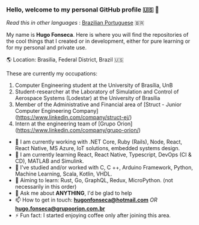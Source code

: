 ### Hello, welcome to my personal GitHub profile :us: :wave:

_Read this in other languages_ : [Brazilian Portuguese](https://github.com/Hugo-NF/Hugo-NF/blob/master/README.md) :brazil:

My name is **Hugo Fonseca**. Here is where you will find the repositories of the cool things that I created or in development, either for pure learning or for my personal and private use.

:earth_americas: Location: Brasilia, Federal District, Brazil :us:

These are currently my occupations:
1. Computer Engineering student at the University of Brasília, UnB
2. Student-researcher at the Laboratory of Simulation and Control of Aerospace Systems (Lodestar) at the University of Brasília
3. Member of the Administrative and Financial area of ​​[Struct - Junior Computer Engineering Company] (https://www.linkedin.com/company/struct-ej/)
4. Intern at the engineering team of [Grupo Orion] (https://www.linkedin.com/company/grupo-orion/)


- 🔭 I am currently working with .NET Core, Ruby (Rails), Node, React, React Native, MS Azure, IoT solutions, embedded systems design.
- 🌱 I am currently learning React, React Native, Typescript, DevOps (CI & CD), MATLAB and Simulink.
- :paperclip: I've studied and/or worked with C, C ++, Arduino Framework, Python, Machine Learning, Scala, Kotlin, VHDL.
- :dart: Aiming to learn: Rust, Go, GraphQL, Redux, MicroPython. (not necessarily in this order)
- 💬 Ask me about **ANYTHING**, I'd be glad to help
- 📫 How to get in touch: **hugonfonseca@hotmail.com** _OR_ **hugo.fonseca@grupoorion.com.br**
- ⚡ Fun fact: I started enjoying coffee only after joining this area.